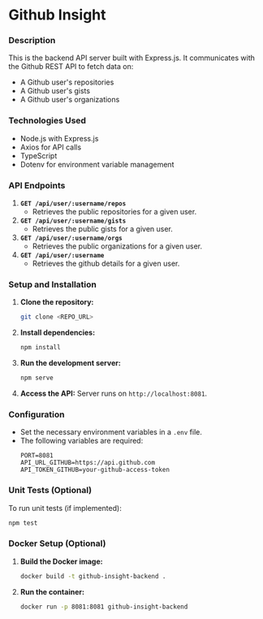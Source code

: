# Github Insight

### **Description**

This is the backend API server built with Express.js. It communicates with the Github REST API to fetch data on:

- A Github user's repositories
- A Github user's gists
- A Github user's organizations

### **Technologies Used**

- Node.js with Express.js
- Axios for API calls
- TypeScript
- Dotenv for environment variable management

### **API Endpoints**

1. **`GET /api/user/:username/repos`**
   - Retrieves the public repositories for a given user.
2. **`GET /api/user/:username/gists`**
   - Retrieves the public gists for a given user.
3. **`GET /api/user/:username/orgs`**
   - Retrieves the public organizations for a given user.
4. **`GET /api/user/:username`**
   - Retrieves the github details for a given user.

### **Setup and Installation**

1. **Clone the repository:**
   ```bash
   git clone <REPO_URL>
   ```
2. **Install dependencies:**
   ```bash
   npm install
   ```
3. **Run the development server:**
   ```bash
   npm serve
   ```

4. **Access the API:** Server runs on `http://localhost:8081`.

### **Configuration**

- Set the necessary environment variables in a `.env` file.
- The following variables are required:
  ```
  PORT=8081
  API_URL_GITHUB=https://api.github.com
  API_TOKEN_GITHUB=your-github-access-token
  ```

### **Unit Tests (Optional)**

To run unit tests (if implemented):
```bash
npm test
```

### **Docker Setup (Optional)**

1. **Build the Docker image:**
   ```bash
   docker build -t github-insight-backend .
   ```
2. **Run the container:**
   ```bash
   docker run -p 8081:8081 github-insight-backend
   ```
